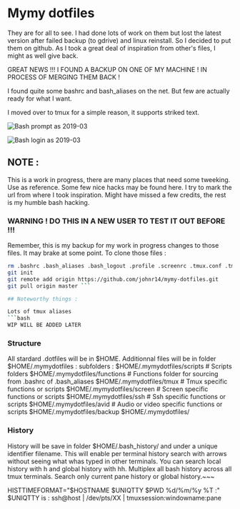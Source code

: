 

# Mymy dotfiles

They are for all to see. I had done lots of work on them but lost the latest version after failed backup (to gdrive) and linux reinstall.
So I decided to put them on github. As I took a great deal of inspiration from other's files, I might as well give back.

GREAT NEWS !!! I FOUND A BACKUP ON ONE OF MY MACHINE !
IN PROCESS OF MERGING THEM BACK !

I found quite some bashrc and bash_aliases on the net. But few are actually ready for what I want.

I moved over to tmux for a simple reason, it supports striked text.

![Bash prompt as 2019-03](https://user-images.githubusercontent.com/5272079/54505513-89b1a000-490e-11e9-8497-5b7a0ef2c3f8.png)

![Bash login as 2019-03](https://user-images.githubusercontent.com/5272079/54684129-cb4a7280-4ae9-11e9-9a74-ae5d6265e086.png)

## NOTE :
This is a work in progress, there are many places that need some tweeking.
Use as reference. Some few nice hacks may be found here. I try to mark the url from where I took inspiration. Might have missed a few credits, the rest is my humble bash hacking.


### WARNING ! DO THIS IN A NEW USER TO TEST IT OUT BEFORE !!!
Remember, this is my backup for my work in progress changes to those files. It may brake at some point.
To clone those files : 
```bash
rm .bashrc .bash_aliases .bash_logout .profile .screenrc .tmux.conf .tmux.remote .tmux.renew.sh .vimrc
git init
git remote add origin https://github.com/johnr14/mymy-dotfiles.git
git pull origin master ```

## Noteworthy things :

Lots of tmux aliases 
```bash
WIP WILL BE ADDED LATER
```

### Structure
All stardard .dotfiles will be in $HOME. 
Additionnal files will be in folder $HOME/.mymydotfiles :
subfolders : 
$HOME/.mymydotfiles/scripts # Scripts folders
$HOME/.mymydotfiles/functions # Functions folder for sourcing from .bashrc of .bash_aliases
$HOME/.mymydotfiles/tmux # Tmux specific functions or scripts
$HOME/.mymydotfiles/screen # Screen specific functions or scripts
$HOME/.mymydotfiles/ssh # Ssh specific functions or scripts
$HOME/.mymydotfiles/avid # Audio or video specific functions or scripts
$HOME/.mymydotfiles/backup
$HOME/.mymydotfiles/

### History
History will be save in folder $HOME/.bash_history/ and under a unique identifier filename. This will enable per terminal history search with arrows without seeing what whas typed in other terminals.
You can search local history with h and global history with hh.
Multiplex all bash history across all tmux terminals.
Search only current pane history or global history.~~~

HISTTIMEFORMAT="$HOSTNAME $UNIQTTY $PWD %d/%m/%y %T :"
$UNIQTTY is : ssh@host | /dev/pts/XX | tmuxsession:windowname:pane  

